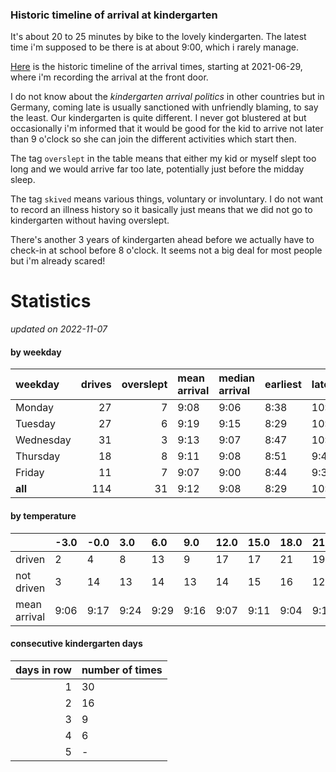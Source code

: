 ### Historic timeline of arrival at kindergarten

It's about 20 to 25 minutes by bike to the lovely kindergarten. 
The latest time i'm supposed to be there is at about 9:00, 
which i rarely manage. 

[Here](times.csv) is the historic timeline of the arrival times, starting
at 2021-06-29, where i'm recording the arrival at the front door.

I do not know about the *kindergarten arrival politics* in other
countries but in Germany, coming late is usually sanctioned 
with unfriendly blaming, to say the least. Our kindergarten is quite
different. I never got blustered at but occasionally i'm informed
that it would be good for the kid to arrive not later than 9 o'clock
so she can join the different activities which start then. 

The tag `overslept` in the table means that either my kid or myself
slept too long and we would arrive far too late, potentially just
before the midday sleep.

The tag `skived` means various things, voluntary or involuntary. I 
do not want to record an illness history so it basically just means
that we did not go to kindergarten without having overslept.

There's another 3 years of kindergarten ahead before we actually 
have to check-in at school before 8 o'clock. It seems not a big deal
for most people but i'm already scared!


# Statistics

*updated on 2022-11-07*

#### by weekday

| weekday   |   drives |   overslept | mean arrival   | median arrival   | earliest   | latest   |
|:----------|---------:|------------:|:---------------|:-----------------|:-----------|:---------|
| Monday    |       27 |           7 | 9:08           | 9:06             | 8:38       | 10:14    |
| Tuesday   |       27 |           6 | 9:19           | 9:15             | 8:29       | 10:19    |
| Wednesday |       31 |           3 | 9:13           | 9:07             | 8:47       | 10:06    |
| Thursday  |       18 |           8 | 9:11           | 9:08             | 8:51       | 9:40     |
| Friday    |       11 |           7 | 9:07           | 9:00             | 8:44       | 9:37     |
| **all**   |      114 |          31 | 9:12           | 9:08             | 8:29       | 10:19    |

#### by temperature

|              | -3.0   | -0.0   | 3.0   | 6.0   | 9.0   | 12.0   | 15.0   | 18.0   | 21.0   | 24.0   | 27.0   | 30.0   |
|:-------------|:-------|:-------|:------|:------|:------|:-------|:-------|:-------|:-------|:-------|:-------|:-------|
| driven       | 2      | 4      | 8     | 13    | 9     | 17     | 17     | 21     | 19     | 3      | 0      | 0      |
| not driven   | 3      | 14     | 13    | 14    | 13    | 14     | 15     | 16     | 12     | 8      | 2      | 2      |
| mean arrival | 9:06   | 9:17   | 9:24  | 9:29  | 9:16  | 9:07   | 9:11   | 9:04   | 9:10   | 9:15   | -      | -      |

#### consecutive kindergarten days

|   days in row | number of times   |
|--------------:|:------------------|
|             1 | 30                |
|             2 | 16                |
|             3 | 9                 |
|             4 | 6                 |
|             5 | -                 |

